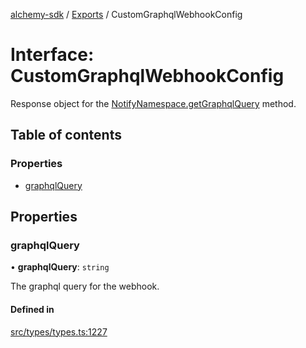 [alchemy-sdk](../README.md) / [Exports](../modules.md) / CustomGraphqlWebhookConfig

# Interface: CustomGraphqlWebhookConfig

Response object for the [NotifyNamespace.getGraphqlQuery](../classes/NotifyNamespace.md#getgraphqlquery) method.

## Table of contents

### Properties

- [graphqlQuery](CustomGraphqlWebhookConfig.md#graphqlquery)

## Properties

### graphqlQuery

• **graphqlQuery**: `string`

The graphql query for the webhook.

#### Defined in

[src/types/types.ts:1227](https://github.com/alchemyplatform/alchemy-sdk-js/blob/8f119ad1/src/types/types.ts#L1227)
